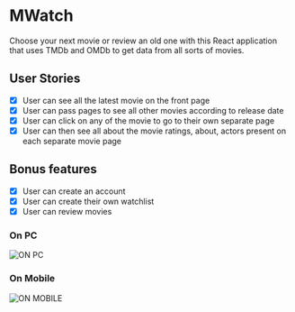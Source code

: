 # MWatch

Choose your next movie or review an old one with this React application that uses TMDb and OMDb to get data from all sorts of movies.

## User Stories

-   [X] User can see all the latest movie on the front page
-   [X] User can pass pages to see all other movies according to release date
-   [X] User can click on any of the movie to go to their own separate page
-   [X] User can then see all about the movie ratings, about, actors present on each separate movie page

## Bonus features

-   [X] User can create an account
-   [X] User can create their own watchlist
-   [X] User can review movies

### On PC
![ON PC](https://user-images.githubusercontent.com/61337156/90243640-a1dc6600-de05-11ea-9f82-cb76c3e7cb85.png)

### On Mobile
![ON MOBILE](https://user-images.githubusercontent.com/61337156/90243829-f7b10e00-de05-11ea-95f4-8973f75da16b.png)
